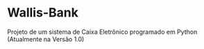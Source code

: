 # Wallis-Bank
Projeto de um sistema de Caixa Eletrônico programado em Python (Atualmente na Versão 1.0)
